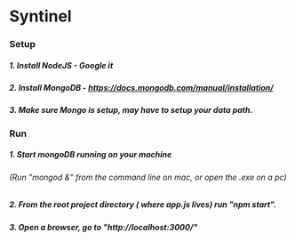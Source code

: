 # Syntinel

### Setup
##### 1. Install NodeJS - Google it
##### 2. Install MongoDB - https://docs.mongodb.com/manual/installation/
##### 3. Make sure Mongo is setup, may have to setup your data path.

### Run
##### 1. Start mongoDB running on your machine 
###### (Run "mongod &" from the command line on mac, or open the .exe on a pc)
##### 2. From the root project directory ( where app.js lives) run "npm start".
##### 3. Open a browser, go to "http://localhost:3000/"
